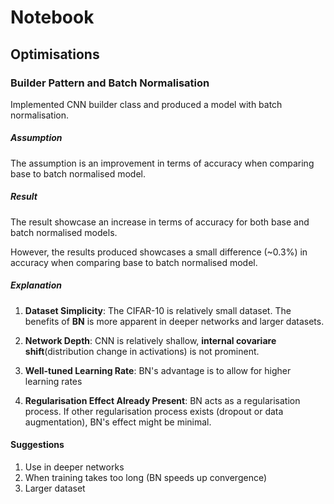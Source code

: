 # Notebook

## Optimisations
### Builder Pattern and Batch Normalisation
Implemented CNN builder class and produced a model with batch normalisation.

##### Assumption
The assumption is an improvement in terms of accuracy when comparing base to batch normalised model.

##### Result
The result showcase an increase in terms of accuracy for both base and batch normalised models.

However, the results produced showcases a small difference (~0.3%) in accuracy when comparing base to batch normalised model.

##### Explanation
1. **Dataset Simplicity**: The CIFAR-10 is relatively small dataset. The benefits of **BN** is more apparent in deeper networks and larger datasets.

2. **Network Depth**: CNN is relatively shallow, **internal covariare shift**(distribution change in activations) is not prominent.

3. **Well-tuned Learning Rate**: BN's advantage is to allow for higher learning rates

4. **Regularisation Effect Already Present**: BN acts as a regularisation process. If other regularisation process exists (dropout or data augmentation), BN's effect might be minimal.

#### Suggestions
1. Use in deeper networks
2. When training takes too long (BN speeds up convergence)
3. Larger dataset